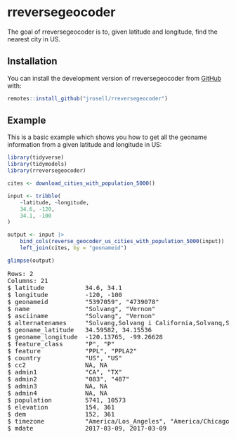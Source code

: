 
# rreversegeocoder

<!-- badges: start -->
<!-- badges: end -->

The goal of rreversegeocoder is to, given latitude and longitude, find the nearest city in US.

## Installation

You can install the development version of rreversegeocoder from [GitHub](https://github.com/jrosell/rreversegeocoder) with:

``` r
remotes::install_github("jrosell/rreversegeocoder")
```

## Example

This is a basic example which shows you how to get all the geoname information
from a given latitude and longitude in US:

``` r
library(tidyverse)
library(tidymodels)
library(rreversegeocoder)

cites <- download_cities_with_population_5000()

input <- tribble(
    ~latitude, ~longitude,
    34.6, -120,
    34.1, -100
)

output <- input |>
    bind_cols(reverse_geocoder_us_cities_with_population_5000(input)) |>
    left_join(cites, by = "geonameid")

glimpse(output)
```
<pre>
Rows: 2
Columns: 21
$ latitude          <dbl> 34.6, 34.1
$ longitude         <dbl> -120, -100
$ geonameid         <chr> "5397059", "4739078"
$ name              <chr> "Solvang", "Vernon"
$ asciiname         <chr> "Solvang", "Vernon"
$ alternatenames    <chr> "Solvang,Solvang i California,Solvanq,Solveng,solbhya…
$ geoname_latitude  <dbl> 34.59582, 34.15536
$ geoname_longitude <dbl> -120.13765, -99.26628
$ feature_class     <chr> "P", "P"
$ feature           <chr> "PPL", "PPLA2"
$ country           <chr> "US", "US"
$ cc2               <chr> NA, NA
$ admin1            <chr> "CA", "TX"
$ admin2            <chr> "083", "487"
$ admin3            <chr> NA, NA
$ admin4            <chr> NA, NA
$ population        <dbl> 5741, 10573
$ elevation         <dbl> 154, 361
$ dem               <dbl> 152, 361
$ timezone          <chr> "America/Los_Angeles", "America/Chicago"
$ mdate             <date> 2017-03-09, 2017-03-09
</pre>

